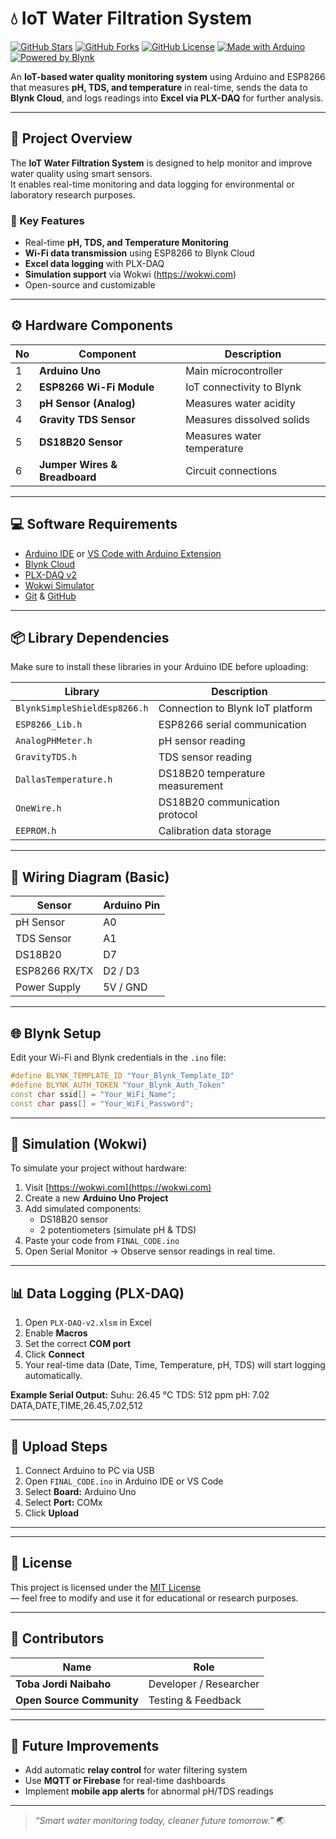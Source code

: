 # 💧 IoT Water Filtration System

[![GitHub Stars](https://img.shields.io/github/stars/tobanaibaho/IoT-Water-Filtration?style=flat-square)](https://github.com/tobanaibaho/IoT-Water-Filtration/stargazers)
[![GitHub Forks](https://img.shields.io/github/forks/tobanaibaho/IoT-Water-Filtration?style=flat-square)](https://github.com/tobanaibaho/IoT-Water-Filtration/network/members)
[![GitHub License](https://img.shields.io/badge/License-MIT-blue.svg?style=flat-square)](LICENSE)
[![Made with Arduino](https://img.shields.io/badge/Made%20with-Arduino-blue?style=flat-square&logo=arduino)](https://www.arduino.cc/)
[![Powered by Blynk](https://img.shields.io/badge/Powered%20by-Blynk-green?style=flat-square&logo=blynk)](https://blynk.io)

An **IoT-based water quality monitoring system** using Arduino and ESP8266 that measures **pH, TDS, and temperature** in real-time, sends the data to **Blynk Cloud**, and logs readings into **Excel via PLX-DAQ** for further analysis.

---

## 🧠 Project Overview

The **IoT Water Filtration System** is designed to help monitor and improve water quality using smart sensors.  
It enables real-time monitoring and data logging for environmental or laboratory research purposes.

### 🌟 Key Features
- Real-time **pH, TDS, and Temperature Monitoring**
- **Wi-Fi data transmission** using ESP8266 to Blynk Cloud
- **Excel data logging** with PLX-DAQ
- **Simulation support** via Wokwi (https://wokwi.com)
- Open-source and customizable

---

## ⚙️ Hardware Components

| No | Component | Description |
|----|------------|-------------|
| 1 | **Arduino Uno** | Main microcontroller |
| 2 | **ESP8266 Wi-Fi Module** | IoT connectivity to Blynk |
| 3 | **pH Sensor (Analog)** | Measures water acidity |
| 4 | **Gravity TDS Sensor** | Measures dissolved solids |
| 5 | **DS18B20 Sensor** | Measures water temperature |
| 6 | **Jumper Wires & Breadboard** | Circuit connections |

---

## 💻 Software Requirements

- [Arduino IDE](https://www.arduino.cc/en/software) or [VS Code with Arduino Extension](https://marketplace.visualstudio.com/items?itemName=vsciot-vscode.vscode-arduino)
- [Blynk Cloud](https://blynk.cloud)
- [PLX-DAQ v2](https://github.com/netlabtoolkit/PLX-DAQ)
- [Wokwi Simulator](https://wokwi.com)
- [Git](https://git-scm.com/) & [GitHub](https://github.com)

---

## 📦 Library Dependencies

Make sure to install these libraries in your Arduino IDE before uploading:

| Library | Description |
|----------|--------------|
| `BlynkSimpleShieldEsp8266.h` | Connection to Blynk IoT platform |
| `ESP8266_Lib.h` | ESP8266 serial communication |
| `AnalogPHMeter.h` | pH sensor reading |
| `GravityTDS.h` | TDS sensor reading |
| `DallasTemperature.h` | DS18B20 temperature measurement |
| `OneWire.h` | DS18B20 communication protocol |
| `EEPROM.h` | Calibration data storage |

---

## 🔌 Wiring Diagram (Basic)

| Sensor | Arduino Pin |
|---------|--------------|
| pH Sensor | A0 |
| TDS Sensor | A1 |
| DS18B20 | D7 |
| ESP8266 RX/TX | D2 / D3 |
| Power Supply | 5V / GND |

---

## 🌐 Blynk Setup

Edit your Wi-Fi and Blynk credentials in the `.ino` file:

```cpp
#define BLYNK_TEMPLATE_ID "Your_Blynk_Template_ID"
#define BLYNK_AUTH_TOKEN "Your_Blynk_Auth_Token"
const char ssid[] = "Your_WiFi_Name";
const char pass[] = "Your_WiFi_Password";
```

---

## 🧪 Simulation (Wokwi)

To simulate your project without hardware:

1. Visit [https://wokwi.com](https://wokwi.com)
2. Create a new **Arduino Uno Project**
3. Add simulated components:
   - DS18B20 sensor
   - 2 potentiometers (simulate pH & TDS)
4. Paste your code from `FINAL_CODE.ino`
5. Open Serial Monitor → Observe sensor readings in real time.

---

## 📊 Data Logging (PLX-DAQ)

1. Open `PLX-DAQ-v2.xlsm` in Excel  
2. Enable **Macros**
3. Set the correct **COM port**
4. Click **Connect**
5. Your real-time data (Date, Time, Temperature, pH, TDS) will start logging automatically.

**Example Serial Output:**
Suhu: 26.45 °C
TDS: 512 ppm
pH: 7.02
DATA,DATE,TIME,26.45,7.02,512

---

## 🚀 Upload Steps

1. Connect Arduino to PC via USB  
2. Open `FINAL_CODE.ino` in Arduino IDE or VS Code  
3. Select **Board:** Arduino Uno  
4. Select **Port:** COMx  
5. Click **Upload**

---


---

## 📜 License

This project is licensed under the [MIT License](LICENSE)  
— feel free to modify and use it for educational or research purposes.

---

## 🤝 Contributors

| Name | Role |
|------|------|
| **Toba Jordi Naibaho** | Developer / Researcher |
| **Open Source Community** | Testing & Feedback |

---

## 🌱 Future Improvements

- Add automatic **relay control** for water filtering system  
- Use **MQTT or Firebase** for real-time dashboards  
- Implement **mobile app alerts** for abnormal pH/TDS readings  

---

> _“Smart water monitoring today, cleaner future tomorrow.”_ 🌏


